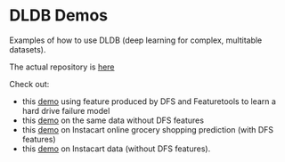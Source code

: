 # DLDB Demos

Examples of how to use DLDB (deep learning for complex, multitable datasets).

The actual repository is [here](https://github.com/Featuretools/DL-DB)

Check out:

 * this [demo](Backblaze%20Demo%20-%20DFS.ipynb) using feature produced by DFS and Featuretools to learn a hard drive failure model
 * this [demo](Backblaze%20Demo%20-%20Denormalized.ipynb) on the same data without DFS features
 * this [demo](Instacart%20Demo%20DFS.ipynb) on Instacart online grocery shopping prediction (with DFS features)
 * this [demo](Backblaze%20Demo%20-%20Denormalized.ipynb) on Instacart data (without DFS features).
